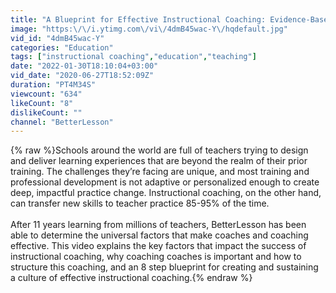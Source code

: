 ```yaml
---
title: "A Blueprint for Effective Instructional Coaching: Evidence-Based Tools, Tips, and Resources"
image: "https:\/\/i.ytimg.com\/vi\/4dmB45wac-Y\/hqdefault.jpg"
vid_id: "4dmB45wac-Y"
categories: "Education"
tags: ["instructional coaching","education","teaching"]
date: "2022-01-30T18:10:04+03:00"
vid_date: "2020-06-27T18:52:09Z"
duration: "PT4M34S"
viewcount: "634"
likeCount: "8"
dislikeCount: ""
channel: "BetterLesson"
---
```

{% raw %}Schools around the world are full of teachers trying to design and deliver learning experiences that are beyond the realm of their prior training. The challenges they’re facing are unique, and most training and professional development is not adaptive or personalized enough to create deep, impactful practice change. Instructional coaching, on the other hand, can transfer new skills to teacher practice 85-95% of the time.<br /><br />After 11 years learning from millions of teachers, BetterLesson has been able to determine the universal factors that make coaches and coaching effective. This video explains the key factors that impact the success of instructional coaching, why coaching coaches is important and how to structure this coaching, and an 8 step blueprint for creating and sustaining a culture of effective instructional coaching.{% endraw %}
